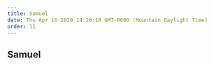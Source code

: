 ```yaml
---
title: Samuel
date: Thu Apr 16 2020 14:10:18 GMT-0600 (Mountain Daylight Time)
order: 11
---
```


## Samuel